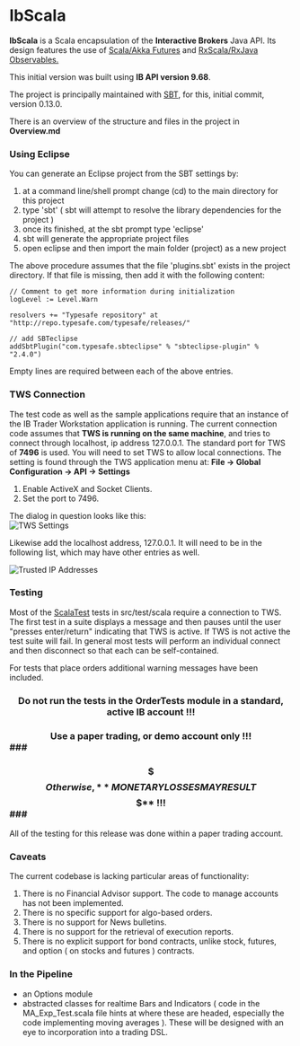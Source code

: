 # IbScala 

**IbScala** is a Scala encapsulation of the **Interactive Brokers** Java API. Its design features the use of <a href="http://www.scala-lang.org/api/2.10.4/#scala.concurrent.Future">Scala/Akka Futures</a> and <a href="https://github.com/Netflix/RxJava">RxScala/RxJava Observables.</a>

This initial version was built using **IB API version 9.68**.

The project is principally maintained with <a href="http://www.scala-sbt.org/">SBT</a>, for this, initial commit, version 0.13.0.

There is an overview of the structure and files in the project in **Overview.md**

### Using Eclipse ###
You can generate an Eclipse project from the SBT settings by:
<ol>
<li>at a command line/shell prompt change (cd) to the main directory for this project</li>
<li>type 'sbt' ( sbt will attempt to resolve the library dependencies for the project )</li>
<li>once its finished, at the sbt prompt type 'eclipse'</li>
<li>sbt will generate the appropriate project files</li>
<li>open eclipse and then import the main folder (project) as a new project</li>
</ol>

The above procedure assumes that the file 'plugins.sbt' exists in the project directory. If that file is missing, then add it with the following content:

	// Comment to get more information during initialization
	logLevel := Level.Warn

	resolvers += "Typesafe repository" at "http://repo.typesafe.com/typesafe/releases/"

	// add SBTeclipse
	addSbtPlugin("com.typesafe.sbteclipse" % "sbteclipse-plugin" % "2.4.0")

Empty lines are required between each of the above entries.

### TWS Connection ###
The test code as well as the sample applications require that an instance of the IB Trader Workstation application is running. The current connection code assumes that **TWS is running on the same machine**, and tries to connect through localhost, ip address 127.0.0.1. The standard port for TWS of **7496** is used. You will need to set TWS to allow local connections. The setting is found through the TWS application menu at: 
   **File -> Global Configuration -> API -> Settings**
1. Enable ActiveX and Socket Clients. 
1. Set the port to 7496.
 
The dialog in question looks like this:<br>![TWS Settings](http://i.imgur.com/6Ij6kZc.jpg)

Likewise add the localhost address, 127.0.0.1. It will need to be in the following list, which may have other entries as well. 

![Trusted IP Addresses](http://i.imgur.com/z4W4nMt.jpg)




### Testing ###

Most of the <a href="http://www.scalatest.org/">ScalaTest</a> tests in src/test/scala require a connection to TWS. The first test in a suite displays a message and then pauses until the user "presses enter/return" indicating that TWS is active. If TWS is not active the test suite will fail. In general most tests will perform an individual connect and then disconnect so that each can be self-contained.

For tests that place orders additional warning messages have been included.

### <center>Do  not run the tests in the OrderTests module in a standard, active IB account !!!</center> ###
### <center>Use a paper trading, or demo account only !!!</center>###
### <center>$$$ Otherwise, **MONETARY LOSSES MAY RESULT $$$** !!!</center>###



All of the testing for this release was done within a paper trading account.

### Caveats ###

The current codebase is lacking particular areas of functionality:
<ol>
<li>There is no Financial Advisor support. The code to manage accounts has not been implemented.</li>
<li>There is no specific support for algo-based orders.</li>
<li>There is no support for News bulletins.</li>
<li>There is no support for the retrieval of execution reports.</li>
<li>There is no explicit support for bond contracts, unlike stock, futures, and option ( on stocks and futures ) contracts.</li>
</ol> 

### In the Pipeline ###


- an Options module
- abstracted classes for realtime Bars and Indicators ( code in the MA_Exp_Test.scala file hints at where these are headed, especially the code implementing moving averages ). These will be designed with an eye to incorporation into a trading DSL. 